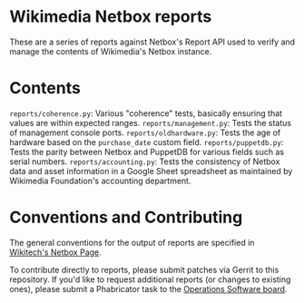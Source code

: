 # Wikimedia Netbox reports #

These are a series of reports against Netbox's Report API used to
verify and manage the contents of Wikimedia's Netbox instance.

# Contents #

`reports/coherence.py`: Various "coherence" tests, basically ensuring that values are within expected ranges.
`reports/management.py`: Tests the status of management console ports.
`reports/oldhardware.py`: Tests the age of hardware based on the `purchase_date` custom field.
`reports/puppetdb.py`: Tests the parity between Netbox and PuppetDB for various fields such as serial numbers.
`reports/accounting.py`: Tests the consistency of Netbox data and asset information in a Google Sheet spreadsheet as maintained by Wikimedia Foundation's accounting department.

# Conventions and Contributing #

The general conventions for the output of reports are specified in
[Wikitech's Netbox Page](https://wikitech.wikimedia.org/wiki/Netbox#Reports).

To contribute directly to reports, please submit patches via Gerrit to
this repository. If you'd like to request additional reports (or
changes to existing ones), please submit a Phabricator task to the
[Operations Software board](https://phabricator.wikimedia.org/tag/operations-software-development/).
